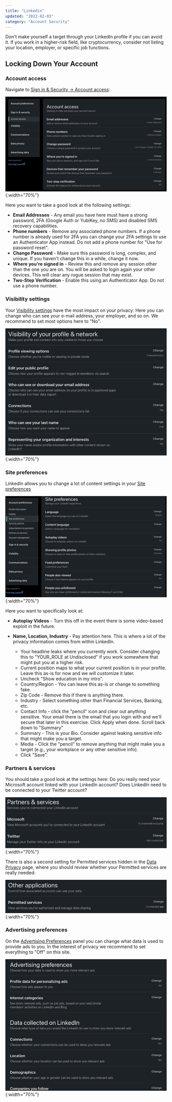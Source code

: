 ```yaml
---
title: "Linkedin"
updated: "2022-02-03"
category: "Account Security"
---
```


Don't make yourself a target through your LinkedIn profile if you can avoid it. If you work in a higher-risk field, like cryptocurrency, consider not listing your location, employer, or specific job functions.

## Locking Down Your Account

### Account access

Navigate to [Sign in & Security -> Account access](https://www.linkedin.com/psettings/sign-in-and-security):

![](/assets/images/linkedin-account-access.png){:width="70%"}

Here you want to take a good look at the following settings:

-   **Email Addresses** - Any email you have here must have a strong password, 2FA (Google Auth or YubiKey, no SMS) and disabled SMS recovery capabilities.  
-   **Phone numbers** - Remove any associated phone numbers. If a phone number is already used for 2FA you can change your 2FA settings to use an Authenticator App instead. Do not add a phone number for "Use for password reset".
-   **Change Password** - Make sure this password is long, complex, and unique. If you haven't change this in a while, change it now.
-   **Where you're signed in** - Review this and remove any session other than the one you are on. You will be asked to login again your other devices. This will clear any rogue session that may exist.
-   **Two-Step Verification** - Enable this using an Authenticator App. Do not use a phone number.


### Visibility settings

Your [Visibility settings](https://www.linkedin.com/psettings/data-visibility) have the most impact on your privacy: Here you can change who can see your e-mail address, your employer, and so on. We recommend to set most options here to "No".

![](/assets/images/linkedin-visibility.png){:width="70%"}

### Site preferences

LinkedIn allows you to change a lot of content settings in your [Site preferences](https://www.linkedin.com/psettings/account-preferences)

![](/assets/images/linkedin-site-preferences.png){:width="70%"}

Here you want to specifically look at:
-   **Autoplay Videos** - Turn this off in the event there is some video-based exploit in the future.
-   **Name, Location, Industry** - Pay attention here. This is where a lot of the privacy information comes from within LinkedIn.

    -   Your headline leaks where you currently work. Consider changing this to "YOUR_ROLE at Undisclosed" if you work somewhere that might put you at a higher risk.
    -   Current position maps to what your current position is in your profile. Leave this as-is for now and we will customize it later.
    -   Uncheck "Show education in my intro".
    -   Country/Region - You can leave this as-is or change to something fake.
    -   Zip Code - Remove this if there is anything there.
    -   Industry - Select something other than Financial Services, Banking, etc.
    -   Contact Info - click the "pencil" icon and clear out anything sensitive. Your email there is the email that you login with and we'll secure that later in this exercise. Click Apply when done. Scroll back down to "Summary"
    -   Summary - This is your Bio. Consider against leaking sensitive info that might make you a target.
    -   Media - Click the "pencil" to remove anything that might make you a target (e.g., your workplace or any other sensitive info).
    -   Click "Save".


### Partners & services

You should take a good look at the settings here: Do you really need your Microsoft account linked with your LinkedIn account? Does LinkedIn need to be connected to your Twitter account?

![](/assets/images/linkedin-partners.png){:width="70%"}

There is also a second setting for Permitted services hidden in the [Data Privacy](https://www.linkedin.com/psettings/data-privacy) page, where you should review whether your Permitted services are really needed:

![](/assets/images/linkedin-permitted-services.png){:width="70%"}

### Advertising preferences

On the [Advertising Preferences](https://www.linkedin.com/psettings/advertising-data) panel you can change what data is used to provide ads to you. In the interest of privacy we recommend to set everything to "Off" on this site.

![](/assets/images/linkedin-ads.png){:width="70%"}
